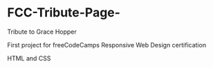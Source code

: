 # FCC-Tribute-Page-
Tribute to Grace Hopper

First project for freeCodeCamps Responsive Web Design certification

HTML and CSS 
